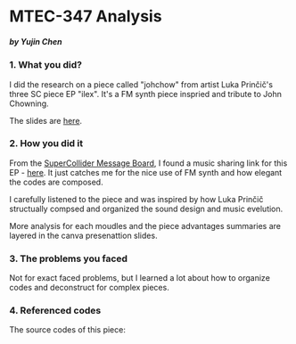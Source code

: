# MTEC-347 Analysis

##### by Yujin Chen

### 1. What you did?
I did the research on a piece called "johchow" from artist Luka Prinčič's three SC piece EP "ilex". It's a FM synth piece inspried and tribute to John Chowning. 

The slides are [here](https://www.canva.com/design/DAGAlq6T27o/05fv4id1DzYY9MEvlZsEoA/edit?utm_content=DAGAlq6T27o&utm_campaign=designshare&utm_medium=link2&utm_source=sharebutton).

### 2. How you did it

From the [SuperCollider Message Board](https://scsynth.org/), I found a music sharing link for this EP - [here](https://lukaprincic.bandcamp.com/album/ilex). It just catches me for the nice use of FM synth and how elegant the codes are composed. 

I carefully listened to the piece and was inspired by how Luka Prinčič structually compsed and organized the sound design and music evelution. 

More analysis for each moudles and the piece advantages summaries are layered in the canva presenattion slides.

### 3. The problems you faced

Not for exact faced problems, but I learned a lot about how to organize codes and deconstruct for complex pieces. 

### 4. Referenced codes

The source codes of this piece:
[](https://git.tmp.si/luka/ilex/src/branch/main/scd/1.johchow.scd)